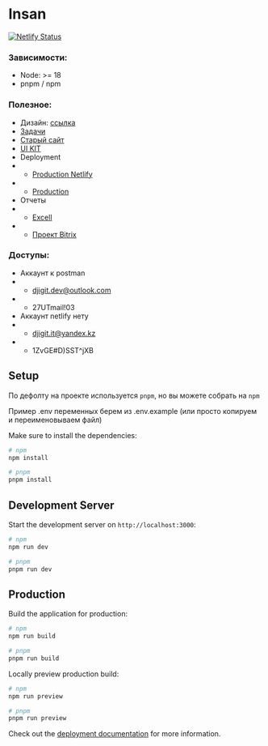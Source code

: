# Insan

[![Netlify Status](https://api.netlify.com/api/v1/badges/ddd11d68-437e-47be-939a-9da7cd32fdd7/deploy-status)](https://app.netlify.com/sites/digit-insan/deploys)

### Зависимости:
- Node: >= 18
- pnpm / npm

### Полезное:

- Дизайн: [ссылка](https://www.figma.com/file/cOrPMo3T3eiiakQJX25sxB/%D0%A1%D0%B0%D0%B9%D1%82-%D0%98%D0%BD%D1%81%D0%B0%D0%BD-%D0%A4%D0%B8%D0%BD%D0%B0%D0%BB?type=design&node-id=410-33280&mode=design&t=jYfNokME0ywHroQd-0)
- [Задачи](https://kaspsoft.bitrix24.ru/workgroups/group/256)
- [Старый сайт](https://fondinsan.ru/)
- [UI KIT](https://digit-insan.netlify.app/ui)
- Deployment
- - [Production Netlify](https://digit-insan.netlify.app/)
- - [Production](https://test-insan.hopto.org/)
- Отчеты
- - [Excell](https://docs.google.com/spreadsheets/d/1ohDZtsYEUldz1sLu1d12oOHuL76uCZ21xfeWbvlgsxc/edit#gid=0)
- - [Проект Bitrix](https://kaspsoft.bitrix24.ru/workgroups/group/256/tasks/)

### Доступы:

- Аккаунт к postman
- - djigit.dev@outlook.com
- - 27UTmail!03
- Аккаунт netlify нету
- - djigit.it@yandex.kz
- - 1ZvGE#D)SST^jXB

## Setup

По дефолту на проекте используется `pnpm`, но вы можете собрать на `npm`

Пример .env переменных берем из .env.example (или просто копируем и переименовываем файл)

Make sure to install the dependencies:

```bash
# npm
npm install

# pnpm
pnpm install

```

## Development Server

Start the development server on `http://localhost:3000`:

```bash
# npm
npm run dev

# pnpm
pnpm run dev
```

## Production

Build the application for production:

```bash
# npm
npm run build

# pnpm
pnpm run build
```

Locally preview production build:

```bash
# npm
npm run preview

# pnpm
pnpm run preview
```

Check out the [deployment documentation](https://nuxt.com/docs/getting-started/deployment) for more information.
